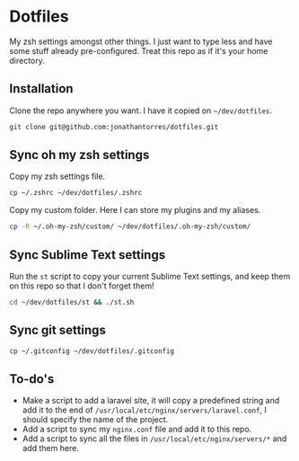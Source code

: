 # Dotfiles
My zsh settings amongst other things. I just want to type less and have some stuff already pre-configured. Treat this repo as if it's your home directory.

## Installation
Clone the repo anywhere you want. I have it copied on `~/dev/dotfiles`.
```bash
git clone git@github.com:jonathantorres/dotfiles.git
```

## Sync oh my zsh settings
Copy my zsh settings file.
```bash
cp ~/.zshrc ~/dev/dotfiles/.zshrc
```

Copy my custom folder. Here I can store my plugins and my aliases.
```bash
cp -R ~/.oh-my-zsh/custom/ ~/dev/dotfiles/.oh-my-zsh/custom/
```

## Sync Sublime Text settings
Run the `st` script to copy your current Sublime Text settings, and keep them on this repo so that I don't forget them!
```bash
cd ~/dev/dotfiles/st && ./st.sh
```

## Sync git settings
```bash
cp ~/.gitconfig ~/dev/dotfiles/.gitconfig
```

## To-do's
- Make a script to add a laravel site, it will copy a predefined string and add it to the end of `/usr/local/etc/nginx/servers/laravel.conf`, I should specify the name of the project.
- Add a script to sync my `nginx.conf` file and add it to this repo.
- Add a script to sync all the files in `/usr/local/etc/nginx/servers/*` and add them here.
